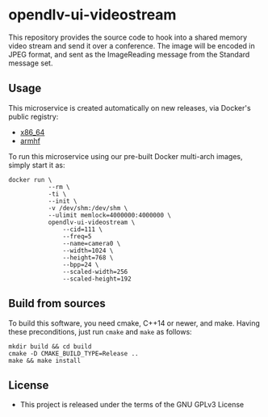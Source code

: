 # opendlv-ui-videostream

This repository provides the source code to hook into a shared memory video
stream and send it over a conference. The image will be encoded in JPEG format,
and sent as the ImageReading message from the Standard message set.

## Usage
This microservice is created automatically on new releases, via Docker's public registry:

* [x86_64](https://hub.docker.com/r/chalmersrevere/opendlv-ui-videostream-amd64/tags/)
* [armhf](https://hub.docker.com/r/chalmersrevere/opendlv-ui-videostream-armhf/tags/)

To run this microservice using our pre-built Docker multi-arch images, 
simply start it as:

```
docker run \
           --rm \
           -ti \
           --init \
           -v /dev/shm:/dev/shm \
           --ulimit memlock=4000000:4000000 \
           opendlv-ui-videostream \
               --cid=111 \
               --freq=5
               --name=camera0 \
               --width=1024 \
               --height=768 \
               --bpp=24 \
               --scaled-width=256
               --scaled-height=192
```

## Build from sources
To build this software, you need cmake, C++14 or newer, and make. Having these
preconditions, just run `cmake` and `make` as follows:

```
mkdir build && cd build
cmake -D CMAKE_BUILD_TYPE=Release ..
make && make install
```


## License

* This project is released under the terms of the GNU GPLv3 License
